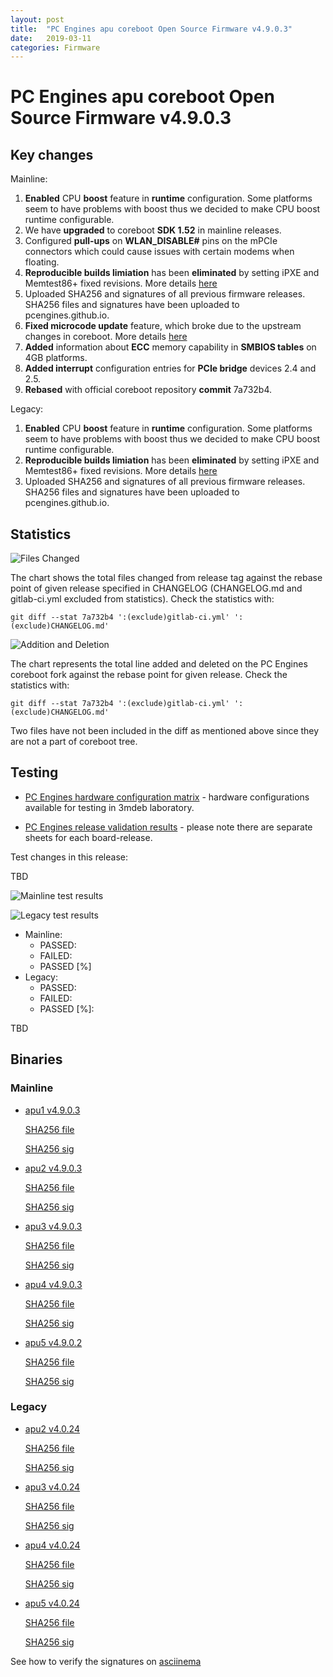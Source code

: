 ```yaml
---
layout: post
title:  "PC Engines apu coreboot Open Source Firmware v4.9.0.3"
date:   2019-03-11
categories: Firmware
---
```

# PC Engines apu coreboot Open Source Firmware v4.9.0.3

## Key changes

Mainline:

1. **Enabled** CPU **boost** feature in **runtime** configuration. Some
   platforms seem to have problems with boost thus we decided to make CPU boost
   runtime configurable.
2. We have **upgraded** to coreboot **SDK 1.52** in mainline releases.
3. Configured **pull-ups** on **WLAN_DISABLE#** pins on the mPCIe connectors
   which could cause issues with certain modems when floating.
4. **Reproducible builds limiation** has been **eliminated** by setting iPXE
   and Memtest86+ fixed revisions. More details [here](https://github.com/pcengines/coreboot/issues/267)
5. Uploaded SHA256 and signatures of all previous firmware releases. SHA256
   files and signatures have been uploaded to pcengines.github.io.
6. **Fixed microcode update** feature, which broke due to the upstream changes
   in coreboot. More details [here](https://github.com/pcengines/apu2-documentation/issues/75#issuecomment-463067220)
7. **Added** information about **ECC** memory capability in **SMBIOS tables**
   on 4GB platforms.
8. **Added interrupt** configuration entries for **PCIe bridge** devices 2.4
   and 2.5.
9.  **Rebased** with official coreboot repository **commit** 7a732b4.

Legacy:

1. **Enabled** CPU **boost** feature in **runtime** configuration. Some
   platforms seem to have problems with boost thus we decided to make CPU boost
   runtime configurable.
2. **Reproducible builds limiation** has been **eliminated** by setting iPXE
   and Memtest86+ fixed revisions. More details [here](https://github.com/pcengines/coreboot/issues/267)
3. Uploaded SHA256 and signatures of all previous firmware releases. SHA256
   files and signatures have been uploaded to pcengines.github.io.

## Statistics

![Files Changed](TBD)

The chart shows the total files changed from release tag against the rebase point of given release specified in CHANGELOG (CHANGELOG.md and gitlab-ci.yml excluded from statistics). Check the statistics with:

```
git diff --stat 7a732b4 ':(exclude)gitlab-ci.yml' ':(exclude)CHANGELOG.md'
```

![Addition and Deletion](TBD)

The chart represents the total line added and deleted on the PC Engines
coreboot fork against the rebase point for given release. Check the statistics
with:

```
git diff --stat 7a732b4 ':(exclude)gitlab-ci.yml' ':(exclude)CHANGELOG.md'
```

Two files have not been included in the diff as mentioned above since they are
not a part of coreboot tree.

## Testing

* [PC Engines hardware configuration matrix](https://cloud.3mdeb.com/index.php/s/wRi33Zo5sdgbpWn/preview) - hardware configurations available for testing in 3mdeb laboratory.

* [PC Engines release validation results](https://3mdeb.us16.list-manage.com/track/click?u=fce95b885fc13fbf1db611816&id=96d9b426c0&e=16ffa34a09) - please note there are separate sheets for each board-release.

Test changes in this release:

TBD

![Mainline test results](TBD)

![Legacy test results](TBD)


* Mainline:
  * PASSED:
  * FAILED:
  * PASSED [%]
* Legacy:
  * PASSED:
  * FAILED:
  * PASSED [%]:

TBD

## Binaries

### Mainline

* [apu1 v4.9.0.3](https://cloud.3mdeb.com/index.php/s/Xxcsxyb5T6gq4Zb/download)

  [SHA256 file](https://cloud.3mdeb.com/index.php/s/JdGFFEqnqSz7zmF/download)

  [SHA256 sig](https://cloud.3mdeb.com/index.php/s/eimcQrPTtw7C7mQ/download)

* [apu2 v4.9.0.3](https://cloud.3mdeb.com/index.php/s/aroRiaaRfoXsRJE/download)

  [SHA256 file](https://cloud.3mdeb.com/index.php/s/739Y6cg6E23bpzn/download)

  [SHA256 sig](https://cloud.3mdeb.com/index.php/s/cy37owiFs8ZWaMN/download)

* [apu3 v4.9.0.3](https://cloud.3mdeb.com/index.php/s/AbEX3keWGtGMFdD/download)

  [SHA256 file](https://cloud.3mdeb.com/index.php/s/CgdpBDx3jXqAaS4/download)

  [SHA256 sig](https://cloud.3mdeb.com/index.php/s/EggEQaLZmH3edDE/download)

* [apu4 v4.9.0.3](https://cloud.3mdeb.com/index.php/s/HmYYgQNnXCyyxD7/download)

  [SHA256 file](https://cloud.3mdeb.com/index.php/s/cgdyNNtQndCZRjK/download)

  [SHA256 sig](https://cloud.3mdeb.com/index.php/s/PapaR2daNrDjZ9r/download)

* [apu5 v4.9.0.2](https://cloud.3mdeb.com/index.php/s/Yotxg6WRoDCHHgp/download)

  [SHA256 file](https://cloud.3mdeb.com/index.php/s/FTHNN3g4mYwwkWw/download)

  [SHA256 sig](https://cloud.3mdeb.com/index.php/s/tARS2XqEafCQaDb/download)

### Legacy

* [apu2 v4.0.24](https://cloud.3mdeb.com/index.php/s/dpKqXzooprK6aJr/download)

  [SHA256 file](https://cloud.3mdeb.com/index.php/s/NfBptrfx9B56iJb/download)

  [SHA256 sig](https://cloud.3mdeb.com/index.php/s/EKfJTccSYTrwDt6/download)

* [apu3 v4.0.24](https://cloud.3mdeb.com/index.php/s/ACK32Wy6QtZbyNs/download)

  [SHA256 file](https://cloud.3mdeb.com/index.php/s/HyFkRnj3zmKHod3/download)

  [SHA256 sig](https://cloud.3mdeb.com/index.php/s/7WXMWAoWrAdWFz9/download)

* [apu4 v4.0.24](https://cloud.3mdeb.com/index.php/s/nzSMyApkKimzsEf/download)

  [SHA256 file](https://cloud.3mdeb.com/index.php/s/2W4EjpTii7LmwrC/download)

  [SHA256 sig](https://cloud.3mdeb.com/index.php/s/4wzJRPZ9FszRNYy/download)

* [apu5 v4.0.24](https://cloud.3mdeb.com/index.php/s/ito92SCGrn4pEyq/download)

  [SHA256 file](https://cloud.3mdeb.com/index.php/s/5DdxdmmzsCxSrkf/download)

  [SHA256 sig](https://cloud.3mdeb.com/index.php/s/jnaKWRBz7XWBxWA/download)

See how to verify the signatures on [asciinema](https://asciinema.org/a/227035)
